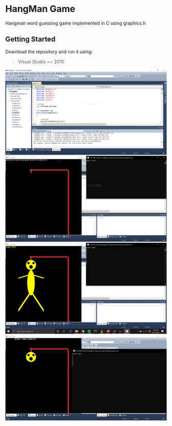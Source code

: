 # HangMan Game
Hangman word guessing game implemented in C using graphics.h 
## Getting Started
Download the repository and run it using:
> Visual Studio == 2010
>
![Visual Studio 10 running hangman](/imgs/1.png)
![Visual Studio 10 running hangman](/imgs/2.png)
![Visual Studio 10 running hangman](/imgs/3.png)
![Visual Studio 10 running hangman](/imgs/4.png)


